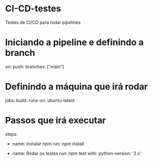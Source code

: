 # CI-CD-testes
Testes de CI/CD para rodar pipelines

# Iniciando a pipeline e definindo a branch #
on:
  push:
    branches: ["main"]


# Definindo a máquina que irá rodar #

jobs:
  build: 
    runs-on: ubuntu-latest


# Passos que irá executar #

steps: 
- name: Instalar npm
  run: npm install

- name: Rodar os testes
  run: npm test
  with:
    python-version: '3.x'


